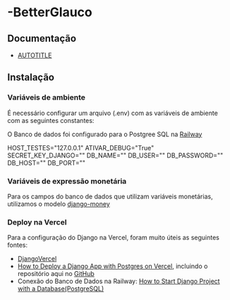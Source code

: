 # -BetterGlauco

## Documentação

* [AUTOTITLE](/docs/modulo_atualizacao.md)

## Instalação

### Variáveis de ambiente
É necessário configurar um arquivo (.env) com as variáveis de ambiente com as seguintes constantes:

O Banco de dados foi configurado para o Postgree SQL na [Railway](https://railway.app/)

HOST_TESTES="127.0.0.1"
ATIVAR_DEBUG="True"
SECRET_KEY_DJANGO=""
DB_NAME=""
DB_USER=""
DB_PASSWORD=""
DB_HOST=""
DB_PORT=""

### Variáveis de expressão monetária
Para os campos do banco de dados que utilizam variáveis monetárias, utilizamos o modelo [django-money](https://github.com/django-money/django-money)


### Deploy na Vercel
Para a configuração do Django na Vercel, foram muito úteis as seguintes fontes:
* [DjangoVercel](https://github.com/maesterzak/DjangoVercel/blob/main/vercel.json)
* [How to Deploy a Django App with Postgres on Vercel](https://www.youtube.com/watch?v=Ri-pFKtMX48&t=1159s), incluindo o repositório aqui no [GitHub](https://github.com/codingforinnovations/Django-on-Vercel/blob/main/build.sh)
* Conexão do Banco de Dados na Railway: [How to Start Django Project with a Database(PostgreSQL)](https://stackpython.medium.com/how-to-start-django-project-with-a-database-postgresql-aaa1d74659d8)

